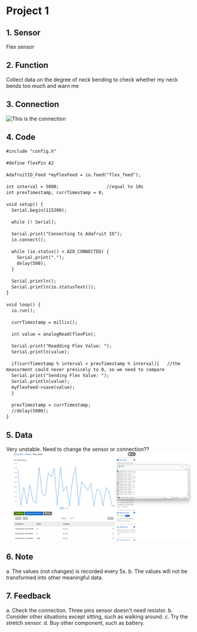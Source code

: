 # Project 1

## 1. Sensor
Flex sensor

## 2. Function
Collect data on the degree of neck bending to check whether my neck bends too much and warn me

## 3. Connection
![This is the connection](https://github.com/pfyuan110/CT2-Spring23/blob/main/Week1/connection.jpg)

## 4. Code
```
#include "config.h"

#define flexPin A2

AdafruitIO_Feed *myFlexFeed = io.feed("flex_feed");

int interval = 5000;                  //equal to 10s
int prevTimestamp, currTimestamp = 0;

void setup() {
  Serial.begin(115200);

  while (! Serial);
  
  Serial.print("Connecting to Adafruit IO");
  io.connect();

  while (io.status() < AIO_CONNECTED) {
    Serial.print(".");
    delay(500);
  }

  Serial.println();
  Serial.println(io.statusText());
}

void loop() {
  io.run();

  currTimestamp = millis();

  int value = analogRead(flexPin);

  Serial.print("Readding Flex Value: ");
  Serial.println(value);
  
  if(currTimestamp % interval < prevTimestamp % interval){   //the measurment could never presicely to 0, so we need to compare
  Serial.print("Sending Flex Value: ");
  Serial.println(value);
  myFlexFeed->save(value);
  }

  prevTimestamp = currTimestamp;
  //delay(5000);
}
```

## 5. Data
Very unstable. Need to change the sensor or connection??
![This is data](https://github.com/pfyuan110/CT2-Spring23/blob/main/Week1/data.png)

## 6. Note
a. The values (not changes) is recorded every 5s.
b. The values will not be transformed into other meaningful data.

## 7. Feedback
a. Check the connection. Three pins sensor doesn't need resistor.
b. Consider other situations except sitting, such as walking around.
c. Try the stretch sensor.
d. Buy other component, such as battery.
